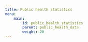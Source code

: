 ```yaml
---
title: Public health statistics
menu:
    main:
        id: public_health_statistics
        parent: public_health_data
        weight: 20
---
```

